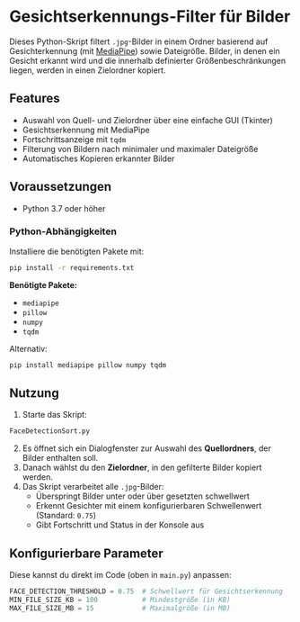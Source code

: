 # Gesichtserkennungs-Filter für Bilder

Dieses Python-Skript filtert `.jpg`-Bilder in einem Ordner basierend auf Gesichterkennung (mit [MediaPipe](https://github.com/google/mediapipe)) sowie Dateigröße. Bilder, in denen ein Gesicht erkannt wird und die innerhalb definierter Größenbeschränkungen liegen, werden in einen Zielordner kopiert.

## Features

- Auswahl von Quell- und Zielordner über eine einfache GUI (Tkinter)
- Gesichtserkennung mit MediaPipe
- Fortschrittsanzeige mit `tqdm`
- Filterung von Bildern nach minimaler und maximaler Dateigröße
- Automatisches Kopieren erkannter Bilder

## Voraussetzungen

- Python 3.7 oder höher

### Python-Abhängigkeiten

Installiere die benötigten Pakete mit:

```bash
pip install -r requirements.txt
```

**Benötigte Pakete:**

- `mediapipe`
- `pillow`
- `numpy`
- `tqdm`

Alternativ:

```bash
pip install mediapipe pillow numpy tqdm
```

## Nutzung

1. Starte das Skript:

```bash
FaceDetectionSort.py
```

2. Es öffnet sich ein Dialogfenster zur Auswahl des **Quellordners**, der Bilder enthalten soll.
3. Danach wählst du den **Zielordner**, in den gefilterte Bilder kopiert werden.
4. Das Skript verarbeitet alle `.jpg`-Bilder:
   - Überspringt Bilder unter oder über gesetzten schwellwert
   - Erkennt Gesichter mit einem konfigurierbaren Schwellenwert (Standard: `0.75`)
   - Gibt Fortschritt und Status in der Konsole aus

## Konfigurierbare Parameter

Diese kannst du direkt im Code (oben in `main.py`) anpassen:

```python
FACE_DETECTION_THRESHOLD = 0.75  # Schwellwert für Gesichtserkennung
MIN_FILE_SIZE_KB = 100           # Mindestgröße (in KB)
MAX_FILE_SIZE_MB = 15            # Maximalgröße (in MB)
```
